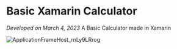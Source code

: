 # Basic Xamarin Calculator
*Developed on March 4, 2023*
A Basic Calculator made in Xamarin

![ApplicationFrameHost_rnLy9LRrog](https://github.com/user-attachments/assets/a59aded9-35b3-4492-ac4b-152f47862cfc)

